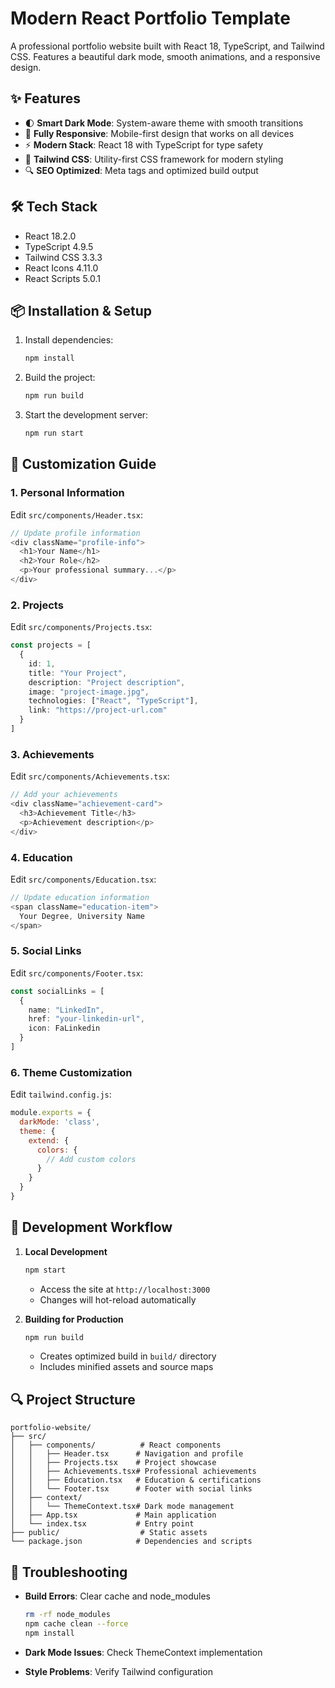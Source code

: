 # Modern React Portfolio Template

A professional portfolio website built with React 18, TypeScript, and Tailwind CSS. Features a beautiful dark mode, smooth animations, and a responsive design.

## ✨ Features

- 🌓 **Smart Dark Mode**: System-aware theme with smooth transitions
- 📱 **Fully Responsive**: Mobile-first design that works on all devices
- ⚡ **Modern Stack**: React 18 with TypeScript for type safety
- 🎨 **Tailwind CSS**: Utility-first CSS framework for modern styling
- 🔍 **SEO Optimized**: Meta tags and optimized build output

## 🛠️ Tech Stack

- React 18.2.0
- TypeScript 4.9.5
- Tailwind CSS 3.3.3
- React Icons 4.11.0
- React Scripts 5.0.1

## 📦 Installation & Setup

1. Install dependencies:
   ```bash
   npm install
   ```

2. Build the project:
   ```bash
   npm run build
   ```

3. Start the development server:
   ```bash
   npm run start
   ```

## 🎨 Customization Guide

### 1. Personal Information
Edit `src/components/Header.tsx`:
```typescript
// Update profile information
<div className="profile-info">
  <h1>Your Name</h1>
  <h2>Your Role</h2>
  <p>Your professional summary...</p>
</div>
```

### 2. Projects
Edit `src/components/Projects.tsx`:
```typescript
const projects = [
  {
    id: 1,
    title: "Your Project",
    description: "Project description",
    image: "project-image.jpg",
    technologies: ["React", "TypeScript"],
    link: "https://project-url.com"
  }
]
```

### 3. Achievements
Edit `src/components/Achievements.tsx`:
```typescript
// Add your achievements
<div className="achievement-card">
  <h3>Achievement Title</h3>
  <p>Achievement description</p>
</div>
```

### 4. Education
Edit `src/components/Education.tsx`:
```typescript
// Update education information
<span className="education-item">
  Your Degree, University Name
</span>
```

### 5. Social Links
Edit `src/components/Footer.tsx`:
```typescript
const socialLinks = [
  {
    name: "LinkedIn",
    href: "your-linkedin-url",
    icon: FaLinkedin
  }
]
```

### 6. Theme Customization
Edit `tailwind.config.js`:
```javascript
module.exports = {
  darkMode: 'class',
  theme: {
    extend: {
      colors: {
        // Add custom colors
      }
    }
  }
}
```

## 🚀 Development Workflow

1. **Local Development**
   ```bash
   npm start
   ```
   - Access the site at `http://localhost:3000`
   - Changes will hot-reload automatically

2. **Building for Production**
   ```bash
   npm run build
   ```
   - Creates optimized build in `build/` directory
   - Includes minified assets and source maps

## 🔍 Project Structure

```
portfolio-website/
├── src/
│   ├── components/          # React components
│   │   ├── Header.tsx      # Navigation and profile
│   │   ├── Projects.tsx    # Project showcase
│   │   ├── Achievements.tsx# Professional achievements
│   │   ├── Education.tsx   # Education & certifications
│   │   └── Footer.tsx      # Footer with social links
│   ├── context/
│   │   └── ThemeContext.tsx# Dark mode management
│   ├── App.tsx             # Main application
│   └── index.tsx           # Entry point
├── public/                  # Static assets
└── package.json            # Dependencies and scripts
```

## 🐛 Troubleshooting

- **Build Errors**: Clear cache and node_modules
  ```bash
  rm -rf node_modules
  npm cache clean --force
  npm install
  ```

- **Dark Mode Issues**: Check ThemeContext implementation
- **Style Problems**: Verify Tailwind configuration